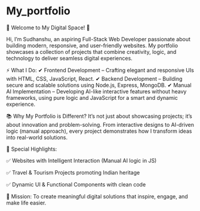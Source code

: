 # My_portfolio

💼 Welcome to My Digital Space! 🚀

Hi, I’m Sudhanshu, an aspiring Full-Stack Web Developer passionate about building modern, responsive, and user-friendly websites. My portfolio showcases a collection of projects that combine creativity, logic, and technology to deliver seamless digital experiences.

⚡ What I Do:
✔ Frontend Development – Crafting elegant and responsive UIs with HTML, CSS, JavaScript, React.
✔ Backend Development – Building secure and scalable solutions using Node.js, Express, MongoDB.
✔ Manual AI Implementation – Developing AI-like interactive features without heavy frameworks, using pure logic and JavaScript for a smart and dynamic experience.

📚 Why My Portfolio is Different?
It’s not just about showcasing projects; it’s about innovation and problem-solving. From interactive designs to AI-driven logic (manual approach), every project demonstrates how I transform ideas into real-world solutions.

🌟 Special Highlights:

✅ Websites with Intelligent Interaction (Manual AI logic in JS)

✅ Travel & Tourism Projects promoting Indian heritage

✅ Dynamic UI & Functional Components with clean code

🎯 Mission: To create meaningful digital solutions that inspire, engage, and make life easier.
